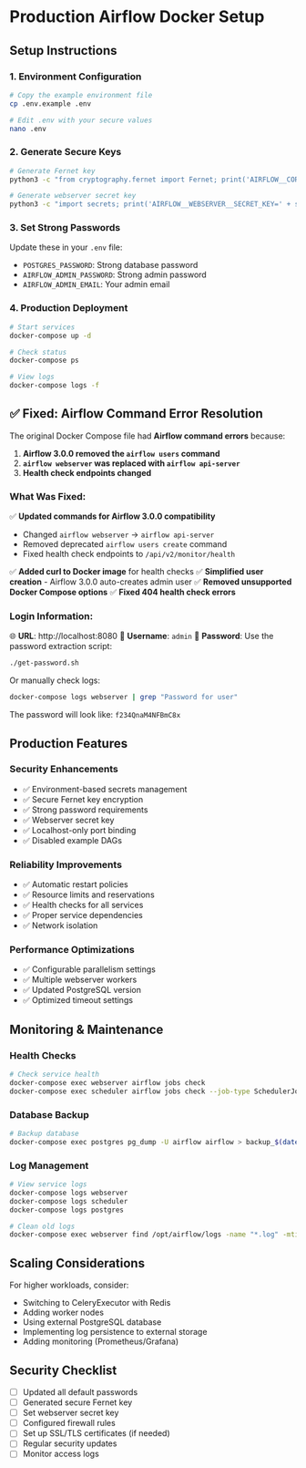 # Production Airflow Docker Setup

## Setup Instructions

### 1. Environment Configuration
```bash
# Copy the example environment file
cp .env.example .env

# Edit .env with your secure values
nano .env
```

### 2. Generate Secure Keys
```bash
# Generate Fernet key
python3 -c "from cryptography.fernet import Fernet; print('AIRFLOW__CORE__FERNET_KEY=' + Fernet.generate_key().decode())"

# Generate webserver secret key
python3 -c "import secrets; print('AIRFLOW__WEBSERVER__SECRET_KEY=' + secrets.token_urlsafe(32))"
```

### 3. Set Strong Passwords
Update these in your `.env` file:
- `POSTGRES_PASSWORD`: Strong database password
- `AIRFLOW_ADMIN_PASSWORD`: Strong admin password
- `AIRFLOW_ADMIN_EMAIL`: Your admin email

### 4. Production Deployment
```bash
# Start services
docker-compose up -d

# Check status
docker-compose ps

# View logs
docker-compose logs -f
```

## ✅ Fixed: Airflow Command Error Resolution

The original Docker Compose file had **Airflow command errors** because:

1. **Airflow 3.0.0 removed the `airflow users` command**
2. **`airflow webserver` was replaced with `airflow api-server`**
3. **Health check endpoints changed**

### What Was Fixed:

✅ **Updated commands for Airflow 3.0.0 compatibility**
- Changed `airflow webserver` → `airflow api-server`
- Removed deprecated `airflow users create` command
- Fixed health check endpoints to `/api/v2/monitor/health`

✅ **Added curl to Docker image** for health checks
✅ **Simplified user creation** - Airflow 3.0.0 auto-creates admin user
✅ **Removed unsupported Docker Compose options**
✅ **Fixed 404 health check errors**

### Login Information:

🌐 **URL**: http://localhost:8080
👤 **Username**: `admin`
🔑 **Password**: Use the password extraction script:

```bash
./get-password.sh
```

Or manually check logs:
```bash
docker-compose logs webserver | grep "Password for user"
```

The password will look like: `f234QnaM4NFBmC8x`

## Production Features

### Security Enhancements
- ✅ Environment-based secrets management
- ✅ Secure Fernet key encryption
- ✅ Strong password requirements
- ✅ Webserver secret key
- ✅ Localhost-only port binding
- ✅ Disabled example DAGs

### Reliability Improvements
- ✅ Automatic restart policies
- ✅ Resource limits and reservations
- ✅ Health checks for all services
- ✅ Proper service dependencies
- ✅ Network isolation

### Performance Optimizations
- ✅ Configurable parallelism settings
- ✅ Multiple webserver workers
- ✅ Updated PostgreSQL version
- ✅ Optimized timeout settings

## Monitoring & Maintenance

### Health Checks
```bash
# Check service health
docker-compose exec webserver airflow jobs check
docker-compose exec scheduler airflow jobs check --job-type SchedulerJob
```

### Database Backup
```bash
# Backup database
docker-compose exec postgres pg_dump -U airflow airflow > backup_$(date +%Y%m%d_%H%M%S).sql
```

### Log Management
```bash
# View service logs
docker-compose logs webserver
docker-compose logs scheduler
docker-compose logs postgres

# Clean old logs
docker-compose exec webserver find /opt/airflow/logs -name "*.log" -mtime +7 -delete
```

## Scaling Considerations

For higher workloads, consider:
- Switching to CeleryExecutor with Redis
- Adding worker nodes
- Using external PostgreSQL database
- Implementing log persistence to external storage
- Adding monitoring (Prometheus/Grafana)

## Security Checklist

- [ ] Updated all default passwords
- [ ] Generated secure Fernet key
- [ ] Set webserver secret key
- [ ] Configured firewall rules
- [ ] Set up SSL/TLS certificates (if needed)
- [ ] Regular security updates
- [ ] Monitor access logs
